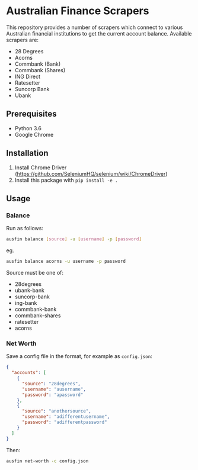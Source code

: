 # Australian Finance Scrapers

This repository provides a number of scrapers which connect to various Australian financial
institutions to get the current account balance. Available scrapers are:

* 28 Degrees
* Acorns
* Commbank (Bank)
* Commbank (Shares)
* ING Direct
* Ratesetter
* Suncorp Bank
* Ubank

## Prerequisites
* Python 3.6
* Google Chrome

## Installation

1. Install Chrome Driver (https://github.com/SeleniumHQ/selenium/wiki/ChromeDriver)
2. Install this package with `pip install -e .`

## Usage
### Balance
Run as follows:

```bash
ausfin balance [source] -u [username] -p [password]
```

eg.

```bash
ausfin balance acorns -u username -p password
```

Source must be one of:
* 28degrees 
* ubank-bank
* suncorp-bank
* ing-bank
* commbank-bank
* commbank-shares
* ratesetter
* acorns

### Net Worth

Save a config file in the format, for example as `config.json`:

```json
{
  "accounts": [
    {
      "source": "28degrees",
      "username": "ausername",
      "password": "apassword"
    },
    {
      "source": "anothersource",
      "username": "adifferentusername",
      "password": "adifferentpassword"
    }
  ]
}
```

Then:

```bash
ausfin net-worth -c config.json
```
